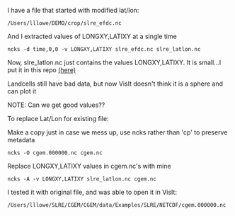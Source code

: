 I have a file that started with modified lat/lon:
```
/Users/lllowe/DEMO/crop/slre_efdc.nc
```
And I extracted values of LONGXY,LATIXY at a single time
```
ncks -d time,0,0 -v LONGXY,LATIXY slre_efdc.nc slre_latlon.nc
```
Now, slre_latlon.nc just contains the values LONGXY,LATIXY.  It is small...I put it in this repo [(here)](https://github.com/oybcst/CGEM/blob/main/slre_latlon.nc)

Landcells still have bad data, but now VisIt doesn't think it is a sphere and can plot it

NOTE: Can we get good values??

To replace Lat/Lon for existing file:

Make a copy just in case we mess up, use ncks rather than 'cp' to preserve metadata
```
ncks -O cgem.000000.nc cgem.nc
```
Replace LONGXY,LATIXY values in cgem.nc's with mine
```
ncks -A -v LONGXY,LATIXY slre_latlon.nc cgem.nc
```

I tested it with original file, and was able to open it in VisIt:
```
/Users/lllowe/SLRE/CGEM/CGEM/data/Examples/SLRE/NETCDF/cgem.000000.nc
```
